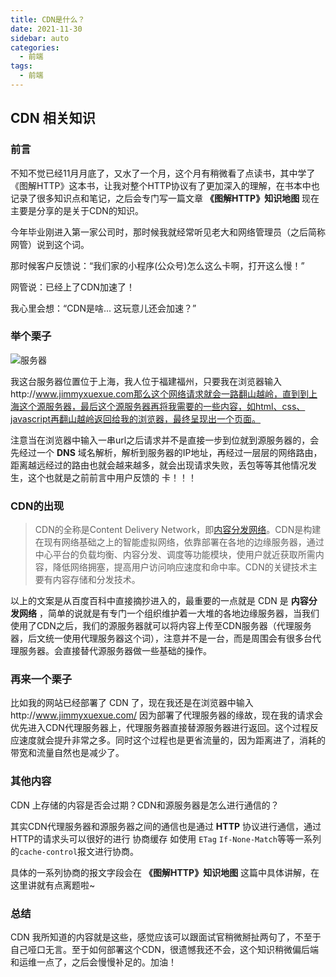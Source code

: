 ```yaml
---
title: CDN是什么？
date: 2021-11-30
sidebar: auto
categories:
  - 前端
tags:
  - 前端
---
```


## CDN 相关知识

### 前言

不知不觉已经11月月底了，又水了一个月，这个月有稍微看了点读书，其中学了《图解HTTP》这本书，让我对整个HTTP协议有了更加深入的理解，在书本中也记录了很多知识点和笔记，之后会专门写一篇文章 **《图解HTTP》知识地图** 现在主要是分享的是关于CDN的知识。

今年毕业刚进入第一家公司时，那时候我就经常听见老大和网络管理员（之后简称网管）说到这个词。

那时候客户反馈说：“我们家的小程序(公众号)怎么这么卡啊，打开这么慢！” 

网管说：已经上了CDN加速了！

我心里会想：“CDN是啥... 这玩意儿还会加速？”

### 举个栗子

![服务器](http://jimmy-typora-save.oss-cn-beijing.aliyuncs.com/1638252283%281%29.jpg)

我这台服务器位置位于上海，我人位于福建福州，只要我在浏览器输入http://www.jimmyxuexue.com那么这个网络请求就会一路翻山越岭，直到到上海这个源服务器，最后这个源服务器再将我需要的一些内容，如html、css、javascript再翻山越岭返回给我的浏览器，最终呈现出一个页面。

注意当在浏览器中输入一串url之后请求并不是直接一步到位就到源服务器的，会先经过一个 **DNS** 域名解析，解析到服务器的IP地址，再经过一层层的网络路由，距离越远经过的路由也就会越来越多，就会出现请求失败，丢包等等其他情况发生，这个也就是之前前言中用户反馈的 卡！！！

### CDN的出现

> CDN的全称是Content Delivery Network，即[内容分发网络](https://baike.baidu.com/item/内容分发网络/4034265)。CDN是构建在现有网络基础之上的智能虚拟网络，依靠部署在各地的边缘服务器，通过中心平台的负载均衡、内容分发、调度等功能模块，使用户就近获取所需内容，降低网络拥塞，提高用户访问响应速度和命中率。CDN的关键技术主要有内容存储和分发技术。 

以上的文案是从百度百科中直接摘抄进入的，最重要的一点就是 CDN 是 **内容分发网络** ，简单的说就是有专门一个组织维护着一大堆的各地边缘服务器，当我们使用了CDN之后，我们的源服务器就可以将内容上传至CDN服务器（代理服务器，后文统一使用代理服务器这个词），注意并不是一台，而是周围会有很多台代理服务器。会直接替代源服务器做一些基础的操作。

### 再来一个栗子

比如我的网站已经部署了 CDN 了，现在我还是在浏览器中输入http://www.jimmyxuexue.com/ 因为部署了代理服务器的缘故，现在我的请求会优先进入CDN代理服务器上，代理服务器直接替源服务器进行返回。这个过程反应速度就会提升非常之多。同时这个过程也是更省流量的，因为距离进了，消耗的带宽和流量自然也是减少了。

### 其他内容

CDN 上存储的内容是否会过期？CDN和源服务器是怎么进行通信的？

其实CDN代理服务器和源服务器之间的通信也是通过 **HTTP** 协议进行通信，通过HTTP的请求头可以很好的进行 协商缓存 如使用 `ETag` `If-None-Match`等等一系列的`cache-control`报文进行协商。

具体的一系列协商的报文字段会在 **《图解HTTP》知识地图** 这篇中具体讲解，在这里讲就有点离题啦~

### 总结

CDN 我所知道的内容就是这些，感觉应该可以跟面试官稍微掰扯两句了，不至于自己哑口无言。至于如何部署这个CDN，很遗憾我还不会，这个知识稍微偏后端和运维一点了，之后会慢慢补足的。加油！

